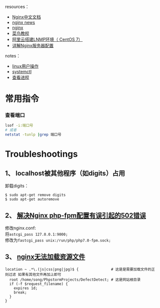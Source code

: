 resources：  
* [Nginx中文文档](http://www.nginx.cn/doc/)  
* [nginx news](http://nginx.org/)  
* [nginx](http://nginx.org/en/)  
* [菜鸟教程](http://www.runoob.com/linux/nginx-install-setup.html)  
* [阿里云搭建LNMP环境（ CentOS 7）](https://help.aliyun.com/document_detail/97251.html?spm=a2c4g.11186623.6.990.3fe3685301ylyp)
* [详解Nginx服务器配置](http://baijiahao.baidu.com/s?id=1604485941272024493&wfr=spider&for=pc)

notes：  
* [linux用户操作](https://github.com/nonelittlesong/study-ubuntu/wiki/CentOS-User-and-Group)
* [systemctl](https://github.com/nonelittlesong/study-ubuntu/blob/master/systemctl.md)
* [查看进程](https://github.com/nonelittlesong/study-ubuntu)

# 常用指令
### 查看端口
```sh
lsof -i:端口号
# 或者
netstat -tunlp |grep 端口号
```

# Troubleshootings
## 1、 localhost被其他程序（如digits）占用
卸载digits：  
```
$ sudo apt-get remove digits
$ sudo apt-get autoremove
```
## 2、 [解决Nginx php-fpm配置有误引起的502错误](https://www.centos.bz/2017/07/nginx-php-fpm-502-error/)
修改nginx.conf:  
将`astcgi_pass 127.0.0.1:9000;`  
修改为`fastcgi_pass unix:/run/php/php7.0-fpm.sock;`  

## 3、 [nginx无法加载资源文件](https://www.cnblogs.com/IT--Loding/p/6294185.html)
```
location ~ .*\.(js|css|png|jpg)$ {               # 这是是需要加载文件的正则过滤 如果有其他文件再加上即可
  root /home/song/PhpstormProjects/DefectDetect; # 这是网站根目录
  if (-f $request_filename) {
    expires 1d;
    break;
  }
}
```
